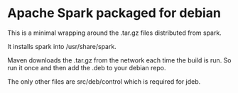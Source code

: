 # Apache Spark packaged for debian

This is a minimal wrapping around the .tar.gz files distributed from spark.

It installs spark into /usr/share/spark.

Maven downloads the .tar.gz from the network each time the build is run.  So run
it once and then add the .deb to your debian repo.

The only other files are src/deb/control which is required for jdeb.
